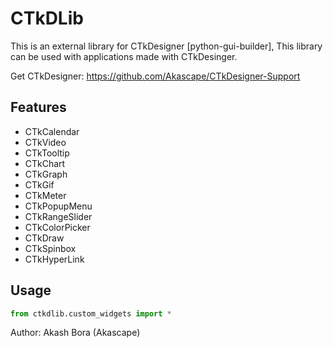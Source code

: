 # CTkDLib

This is an external library for CTkDesigner [python-gui-builder], 
This library can be used with applications made with CTkDesinger.

Get CTkDesigner: https://github.com/Akascape/CTkDesigner-Support

## Features
- CTkCalendar
- CTkVideo
- CTkTooltip
- CTkChart
- CTkGraph
- CTkGif
- CTkMeter
- CTkPopupMenu
- CTkRangeSlider
- CTkColorPicker
- CTkDraw
- CTkSpinbox
- CTkHyperLink

## Usage

```python
from ctkdlib.custom_widgets import *
```

Author: Akash Bora (Akascape)